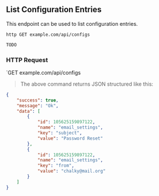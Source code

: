 ## List Configuration Entries
This endpoint can be used to list configuration entries.

```shell
http GET example.com/api/configs
```

```javascript
TODO
```

### HTTP Request

`GET example.com/api/configs

> The above command returns JSON structured like this:

```json
{
    "success": true,
    "message": "Ok",
    "data": [
        {
            "id": 105625159897122,
            "name": "email_settings",
            "key": "subject",
            "value": "Password Reset"
        },
        {
            "id": 105625159897122,
            "name": "email_settings",
            "key": "from",
            "value": "chalky@mail.org"
        }
    ]
}
```
